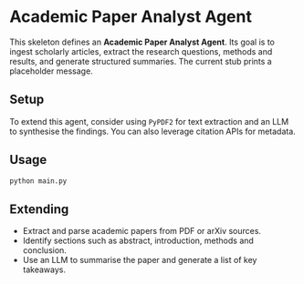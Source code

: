 # Academic Paper Analyst Agent

This skeleton defines an **Academic Paper Analyst Agent**.  Its goal is to ingest scholarly articles, extract the research questions, methods and results, and generate structured summaries.  The current stub prints a placeholder message.

## Setup

To extend this agent, consider using `PyPDF2` for text extraction and an LLM to synthesise the findings.  You can also leverage citation APIs for metadata.

## Usage

```bash
python main.py
```

## Extending

- Extract and parse academic papers from PDF or arXiv sources.
- Identify sections such as abstract, introduction, methods and conclusion.
- Use an LLM to summarise the paper and generate a list of key takeaways.